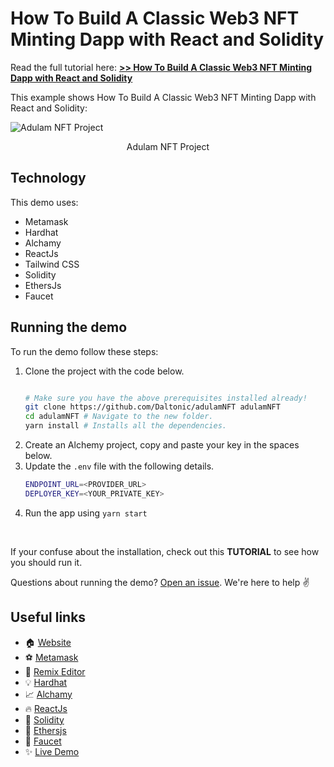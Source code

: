 # How To Build A Classic Web3 NFT Minting Dapp with React and Solidity

Read the full tutorial here: [**>> How To Build A Classic Web3 NFT Minting Dapp with React and Solidity**](https://daltonic.github.io)

This example shows How To Build A Classic Web3 NFT Minting Dapp with React and Solidity:

![Adulam NFT Project](./screenshots/Adulam.gif)
<center><figcaption>Adulam NFT Project</figcaption></center>

## Technology

This demo uses:

- Metamask
- Hardhat
- Alchamy
- ReactJs
- Tailwind CSS
- Solidity
- EthersJs
- Faucet

## Running the demo

To run the demo follow these steps:

1. Clone the project with the code below.
    ```sh

    # Make sure you have the above prerequisites installed already!
    git clone https://github.com/Daltonic/adulamNFT adulamNFT
    cd adulamNFT # Navigate to the new folder.
    yarn install # Installs all the dependencies.
    ```
2. Create an Alchemy project, copy and paste your key in the spaces below.
2. Update the `.env` file with the following details.
    ```sh
    ENDPOINT_URL=<PROVIDER_URL>
    DEPLOYER_KEY=<YOUR_PRIVATE_KEY>
    ```
3. Run the app using `yarn start`
<br/>

If your confuse about the installation, check out this **TUTORIAL** to see how you should run it.

Questions about running the demo? [Open an issue](https://github.com/Daltonic/adulamNFT/issues). We're here to help ✌️

## Useful links

- 🏠 [Website](https://daltonic.github.io/)
- ⚽ [Metamask](https://metamask.io/)
- 🚀 [Remix Editor](https://remix.ethereum.org/)
- 💡 [Hardhat](https://hardhat.org/)
- 📈 [Alchamy](https://www.alchemy.com/)
- 🔥 [ReactJs](https://reactjs.org/)
- 🐻 [Solidity](https://soliditylang.org/)
- 👀 [Ethersjs](https://docs.ethers.io/v5/)
- 🎅 [Faucet](https://faucets.chain.link/rinkeby)
- ✨ [Live Demo](https://adulam-nft.web.app/)